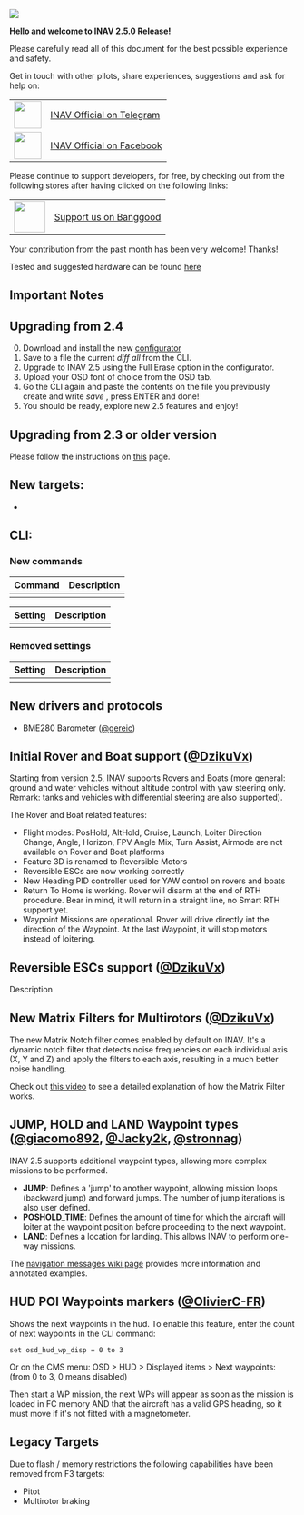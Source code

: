 ![](http://static.rcgroups.net/forums/attachments/6/1/0/3/7/6/a9088858-102-inav.png)

**Hello and welcome to INAV 2.5.0 Release!**

Please carefully read all of this document for the best possible experience and safety.

Get in touch with other pilots, share experiences, suggestions and ask for help on:

<table>
  <tbody>
    <tr>
      <td><img src="https://upload.wikimedia.org/wikipedia/commons/thumb/8/82/Telegram_logo.svg/1024px-Telegram_logo.svg.png" width="48"></td>
      <td><a href="https://t.me/INAVFlight">INAV Official on Telegram</a></td>
    </tr>
    <tr>
      <td><img src="https://upload.wikimedia.org/wikipedia/commons/c/cd/Facebook_logo_%28square%29.png" width="48"></td>
      <td><a href="https://www.facebook.com/groups/INAVOfficial">INAV Official on Facebook</a></td>
    </tr>
  </tbody>
</table>

Please continue to support developers, for free, by checking out from the following stores after having clicked on the following links:

<table>
  <tbody>
    <tr>
      <td><img src="https://lh3.googleusercontent.com/TiHXyUiZ2COk7OmceBgo1qeRN2APAjWL5qUydGc-U3LqkJb3n13EhYEJ8Dpz_IACNHU" width="55"></td>
      <td><a href="https://inavflight.com/shop/u/bg">Support us on Banggood</a></td>
    </tr>
  </tbody>
</table>

Your contribution from the past month has been very welcome! Thanks!

Tested and suggested hardware can be found [here](https://github.com/iNavFlight/inav/wiki/Welcome-to-INAV,-useful-links-and-products) 

## Important Notes

## Upgrading from 2.4

0. Download and install the new [configurator](https://github.com/iNavFlight/inav-configurator/releases)
1. Save to a file the current _diff all_ from the CLI.
2. Upgrade to INAV 2.5 using the Full Erase option in the configurator.
3. Upload your OSD font of choice from the OSD tab.
4. Go the CLI again and paste the contents on the file you previously create and write _save_ , press ENTER and done!
5. You should be ready, explore new 2.5 features and enjoy!

## Upgrading from 2.3 or older version

Please follow the instructions on [this](https://github.com/iNavFlight/inav/wiki/Upgrading-from-an-older-version-of-INAV-to-the-current-version) page.
 
## New targets:

* 

## CLI:

### New commands

| Command | Description |
| ------- | ----------- |
|         |             |

| Setting | Description |
| ------- | ----------- |
|         |             |

### Removed settings

| Setting | Description |
| ------- | ----------- |
|         |             |

## New drivers and protocols

* BME280 Barometer ([@gereic])

## Initial Rover and Boat support ([@DzikuVx])

Starting from version 2.5, INAV supports Rovers and Boats (more general: ground and water vehicles without altitude control with yaw steering only. Remark: tanks and vehicles with differential steering are also supported). 

The Rover and Boat related features:
* Flight modes: PosHold, AltHold, Cruise, Launch, Loiter Direction Change, Angle, Horizon, FPV Angle Mix, Turn Assist, Airmode are not available on Rover and Boat platforms
* Feature 3D is renamed to Reversible Motors
* Reversible ESCs are now working correctly
* New Heading PID controller used for YAW control on rovers and boats
* Return To Home is working. Rover will disarm at the end of RTH procedure. Bear in mind, it will return in a straight line, no Smart RTH support yet.
* Waypoint Missions are operational. Rover will drive directly int the direction of the Waypoint. At the last Waypoint, it will stop motors instead of loitering.  

## Reversible ESCs support ([@DzikuVx])

Description

## New Matrix Filters for Multirotors ([@DzikuVx])

The new Matrix Notch filter comes enabled by default on INAV. It's a dynamic notch filter that detects noise frequencies on each individual axis (X, Y and Z) and apply the filters to each axis, resulting in a much better noise handling.

Check out [this video](https://www.youtube.com/watch?v=w0QsVIXYWCE) to see a detailed explanation of how the Matrix Filter works.

## JUMP, HOLD and LAND Waypoint types ([@giacomo892], [@Jacky2k], [@stronnag])

INAV 2.5 supports additional waypoint types, allowing more complex missions to be performed.

* **JUMP**: Defines a 'jump' to another waypoint, allowing mission loops (backward jump) and forward jumps. The number of jump iterations is also user defined.
* **POSHOLD_TIME**: Defines the amount of time for which the aircraft will loiter at the waypoint position before proceeding to the next waypoint.
* **LAND**: Defines a location for landing. This allows INAV to perform one-way missions.

The [navigation messages wiki page](https://github.com/iNavFlight/inav/wiki/MSP-Navigation-Messages) provides more information and annotated examples.

## HUD POI Waypoints markers ([@OlivierC-FR])
Shows the next waypoints in the hud. To enable this feature, enter the count of next waypoints in the CLI command:

`set osd_hud_wp_disp = 0 to 3`

Or on the CMS menu: OSD > HUD > Displayed items > Next waypoints: (from 0 to 3, 0 means disabled)

Then start a WP mission, the next WPs will appear as soon as the mission is loaded in FC memory AND that the aircraft has a valid GPS heading, so it must move if it's not fitted with a magnetometer.

## Legacy Targets

Due to flash / memory restrictions the following capabilities have been removed from F3 targets:

* Pitot
* Multirotor braking

[@shellixyz]: https://github.com/shellixyz
[@digitalentity]: https://github.com/digitalentity 
[@DzikuVx]: https://github.com/DzikuVx
[@fiam]: https://github.com/fiam
[@giacomo892]: https://github.com/giacomo892
[@hali9]: https://github.com/hali9
[@stronnag]: https://github.com/stronnag
[@hydra]: https://github.com/hydra
[@OlivierC-FR]: https://github.com/OlivierC-FR
[@Jacky2k]: https://github.com/Jacky2k
[@gereic]: https://github.com/gereic
